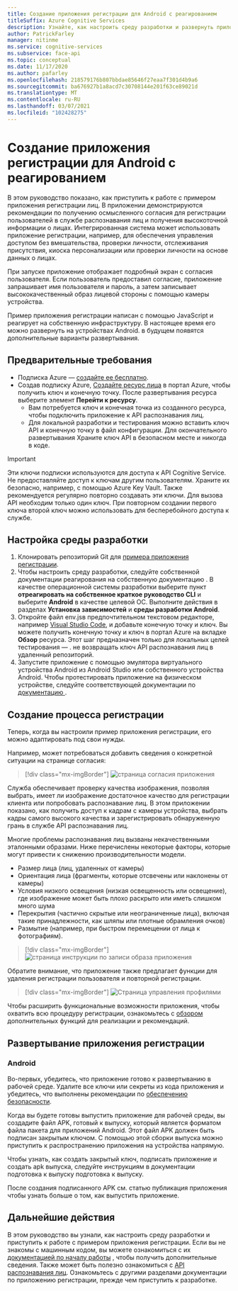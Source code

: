 ```yaml
---
title: Создание приложения регистрации для Android с реагированием
titleSuffix: Azure Cognitive Services
description: Узнайте, как настроить среду разработки и развернуть приложение регистрации лиц для получения согласия от клиентов.
author: PatrickFarley
manager: nitinme
ms.service: cognitive-services
ms.subservice: face-api
ms.topic: conceptual
ms.date: 11/17/2020
ms.author: pafarley
ms.openlocfilehash: 218579176b807bbdae85646f27eaa7f301d4b9a6
ms.sourcegitcommit: ba676927b1a8acd7c30708144e201f63ce89021d
ms.translationtype: MT
ms.contentlocale: ru-RU
ms.lasthandoff: 03/07/2021
ms.locfileid: "102428275"
---
```

# <a name="build-an-enrollment-app-for-android-with-react"></a>Создание приложения регистрации для Android с реагированием

В этом руководство показано, как приступить к работе с примером приложения регистрации лиц. В приложении демонстрируются рекомендации по получению осмысленного согласия для регистрации пользователей в службе распознавания лиц и получения высокоточной информации о лицах. Интегрированная система может использовать приложение регистрации, например, для обеспечения управления доступом без вмешательства, проверки личности, отслеживания присутствия, киоска персонализации или проверки личности на основе данных о лицах.

При запуске приложение отображает подробный экран с согласия пользователя. Если пользователь предоставил согласие, приложение запрашивает имя пользователя и пароль, а затем записывает высококачественный образ лицевой стороны с помощью камеры устройства.

Пример приложения регистрации написан с помощью JavaScript и реагирует на собственную инфраструктуру. В настоящее время его можно развернуть на устройствах Android. в будущем появятся дополнительные варианты развертывания.

## <a name="prerequisites"></a>Предварительные требования 

* Подписка Azure — [создайте ее бесплатно](https://azure.microsoft.com/free/cognitive-services/).  
* Создав подписку Azure, [Создайте ресурс лица](https://portal.azure.com/#create/Microsoft.CognitiveServicesFace) в портал Azure, чтобы получить ключ и конечную точку. После развертывания ресурса выберите элемент **Перейти к ресурсу**.  
  * Вам потребуется ключ и конечная точка из созданного ресурса, чтобы подключить приложение к API распознавания лиц.  
  * Для локальной разработки и тестирования можно вставить ключ API и конечную точку в файл конфигурации. Для окончательного развертывания Храните ключ API в безопасном месте и никогда в коде.  

> [!IMPORTANT]
> Эти ключи подписки используются для доступа к API Cognitive Service. Не предоставляйте доступ к ключам другим пользователям. Храните их безопасно, например, с помощью Azure Key Vault. Также рекомендуется регулярно повторно создавать эти ключи. Для вызова API необходим только один ключ. При повторном создании первого ключа второй ключ можно использовать для бесперебойного доступа к службе.

## <a name="set-up-the-development-environment"></a>Настройка среды разработки

1. Клонировать репозиторий Git для [примера приложения регистрации](https://github.com/azure-samples/cognitive-services-FaceAPIEnrollmentSample).
1. Чтобы настроить среду разработки, следуйте собственной документации реагирования на собственную документацию <a href="https://reactnative.dev/docs/environment-setup"  title=" "  target="_blank"> </a> . В качестве операционной системы разработки выберите пункт **отреагировать на собственное краткое руководство CLI** и выберите **Android** в качестве целевой ОС. Выполните действия в разделах **Установка зависимостей** и **среды разработки Android**.
1. Откройте файл env.jsв предпочтительном текстовом редакторе, например [Visual Studio Code](https://code.visualstudio.com/), и добавьте конечную точку и ключ. Вы можете получить конечную точку и ключ в портал Azure на вкладке **Обзор** ресурса. Этот шаг предназначен только для локальных целей тестирования &mdash; . не возвращать ключ API распознавания лиц в удаленный репозиторий.
1. Запустите приложение с помощью эмулятора виртуального устройства Android из Android Studio или собственного устройства Android. Чтобы протестировать приложение на физическом устройстве, следуйте соответствующей документации по <a href="https://reactnative.dev/docs/running-on-device"  title=" реагированию на собственную "  target="_blank"> документацию </a> .  


## <a name="create-an-enrollment-experience"></a>Создание процесса регистрации  

Теперь, когда вы настроили пример приложения регистрации, его можно адаптировать под свои нужды.

Например, может потребоваться добавить сведения о конкретной ситуации на странице согласия:

> [!div class="mx-imgBorder"]
> ![страница согласия приложения](./media/enrollment-app/1-consent-1.jpg)

Служба обеспечивает проверку качества изображения, позволяя выбрать, имеет ли изображение достаточное качество для регистрации клиента или попробовать распознавание лиц. В этом приложении показано, как получить доступ к кадрам с камеры устройства, выбрать кадры самого высокого качества и зарегистрировать обнаруженную грань в службе API распознавания лиц. 

Многие проблемы распознавания лиц вызваны некачественными эталонными образами. Ниже перечислены некоторые факторы, которые могут привести к снижению производительности модели.
* Размер лица (лиц, удаленных от камеры)
* Ориентация лица (фрагменты, которые отсвечены или наклонены от камеры)
* Условия низкого освещения (низкая освещенность или освещение), где изображение может быть плохо раскрыто или иметь слишком много шума
* Перекрытия (частично скрытые или неограниченные лица), включая такие принадлежности, как шляпы или плотные обрамления очков)
* Размытие (например, при быстром перемещении от лица к фотографиям). 

> [!div class="mx-imgBorder"]
> ![страница инструкции по записи образа приложения](./media/enrollment-app/4-instruction.jpg)

Обратите внимание, что приложение также предлагает функции для удаления регистрации пользователя и повторной регистрации.

> [!div class="mx-imgBorder"]
> ![Страница управления профилями](./media/enrollment-app/10-manage-2.jpg)

Чтобы расширить функциональные возможности приложения, чтобы охватить всю процедуру регистрации, ознакомьтесь с [обзором](enrollment-overview.md) дополнительных функций для реализации и рекомендаций.

## <a name="deploy-the-enrollment-app"></a>Развертывание приложения регистрации

### <a name="android"></a>Android

Во-первых, убедитесь, что приложение готово к развертыванию в рабочей среде. Удалите все ключи или секреты из кода приложения и убедитесь, что выполнены рекомендации по [обеспечению безопасности](../cognitive-services-security.md?tabs=command-line%2ccsharp).

Когда вы будете готовы выпустить приложение для рабочей среды, вы создадите файл APK, готовый к выпуску, который является форматом файла пакета для приложений Android. Этот файл APK должен быть подписан закрытым ключом. С помощью этой сборки выпуска можно приступить к распространению приложения на устройства напрямую. 

<a href="https://developer.android.com/studio/publish/preparing#publishing-build"  title=" "  target="_blank"> </a> Чтобы узнать, как создать закрытый ключ, подписать приложение и создать apk выпуска, следуйте инструкциям в документации подготовка к выпуску подготовка к выпуску.  

После создания подписанного APK см. статью публикация приложения <a href="https://developer.android.com/studio/publish"  title=" Публикация приложения, "  target="_blank"> </a> чтобы узнать больше о том, как выпустить приложение.

## <a name="next-steps"></a>Дальнейшие действия  

В этом руководство вы узнали, как настроить среду разработки и приступить к работе с примером приложения регистрации. Если вы не знакомы с машинным кодом, вы можете ознакомиться с их [документацией по началу работы](https://reactnative.dev/docs/getting-started) , чтобы получить дополнительные сведения. Также может быть полезно ознакомиться с [API распознавания лиц](Overview.md). Ознакомьтесь с другими разделами документации по приложению регистрации, прежде чем приступить к разработке.